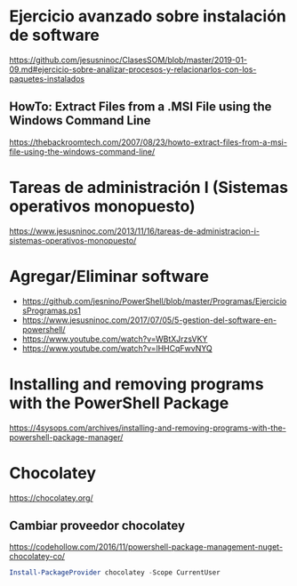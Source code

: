 # Ejercicio avanzado sobre instalación de software
https://github.com/jesusninoc/ClasesSOM/blob/master/2019-01-09.md#ejercicio-sobre-analizar-procesos-y-relacionarlos-con-los-paquetes-instalados
## HowTo: Extract Files from a .MSI File using the Windows Command Line
https://thebackroomtech.com/2007/08/23/howto-extract-files-from-a-msi-file-using-the-windows-command-line/

# Tareas de administración I (Sistemas operativos monopuesto)
https://www.jesusninoc.com/2013/11/16/tareas-de-administracion-i-sistemas-operativos-monopuesto/

# Agregar/Eliminar software
- https://github.com/jesnino/PowerShell/blob/master/Programas/EjerciciosProgramas.ps1
- https://www.jesusninoc.com/2017/07/05/5-gestion-del-software-en-powershell/
- https://www.youtube.com/watch?v=WBtXJrzsVKY
- https://www.youtube.com/watch?v=lHHCqFwvNYQ

# Installing and removing programs with the PowerShell Package
https://4sysops.com/archives/installing-and-removing-programs-with-the-powershell-package-manager/

# Chocolatey
https://chocolatey.org/

## Cambiar proveedor chocolatey
https://codehollow.com/2016/11/powershell-package-management-nuget-chocolatey-co/
```PowerShell
Install-PackageProvider chocolatey -Scope CurrentUser
```

